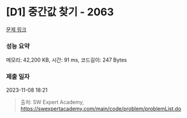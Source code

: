 # [D1] 중간값 찾기 - 2063 

[문제 링크](https://swexpertacademy.com/main/code/problem/problemDetail.do?contestProbId=AV5QPsXKA2UDFAUq) 

### 성능 요약

메모리: 42,200 KB, 시간: 91 ms, 코드길이: 247 Bytes

### 제출 일자

2023-11-08 18:21



> 출처: SW Expert Academy, https://swexpertacademy.com/main/code/problem/problemList.do